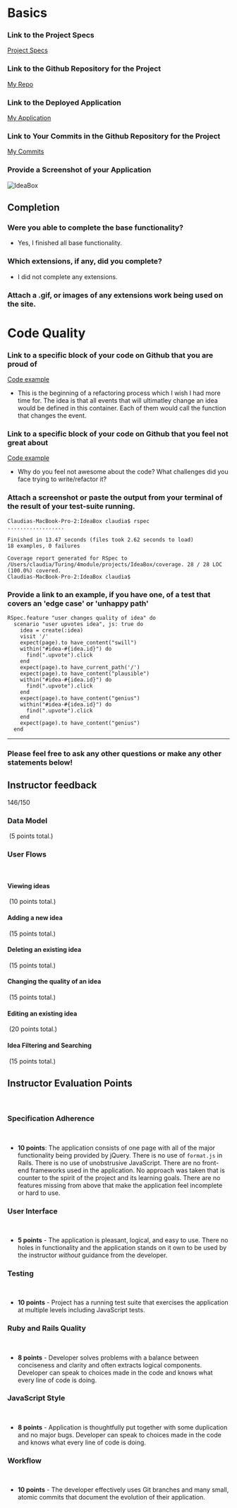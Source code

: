 # Basics

### Link to the Project Specs
[Project Specs](https://github.com/turingschool/curriculum/blob/master/source/projects/revenge_of_idea_box.markdown)

### Link to the Github Repository for the Project
[My Repo](https://github.com/Claudia108/IdeaBox)

### Link to the Deployed Application
[My Application](https://stormy-waters-29939.herokuapp.com/)

### Link to Your Commits in the Github Repository for the Project
[My Commits](https://github.com/Claudia108/IdeaBox/commits/master)

### Provide a Screenshot of your Application
![IdeaBox](https://s3.amazonaws.com/mysubmissionimages/Screen+Shot+2016-06-30+at+11.10.37+AM.png)

## Completion

### Were you able to complete the base functionality?
* Yes, I finished all base functionality.

### Which extensions, if any, did you complete?
* I did not complete any extensions.

### Attach a .gif, or images of any extensions work being used on the site.

# Code Quality

### Link to a specific block of your code on Github that you are proud of
[Code example](https://github.com/Claudia108/IdeaBox/blob/0bb5cc1e98ed4f650cbafb6093f5bdc04255d2d6/app/assets/javascripts/display_ideas.js#L22)
* This is the beginning of a refactoring process which I wish I had more time for. The idea is that all events that will ultimatley change an idea would be defined in this container. Each of them would call the function that changes the event.

### Link to a specific block of your code on Github that you feel not great about
[Code example](https://github.com/Claudia108/IdeaBox/blob/f3e03d9a3de77348c90c1e00014b8a3c5ea6a63f/app/assets/javascripts/display_ideas.js#L105)
* Why do you feel not awesome about the code? What challenges did you face trying to write/refactor it?

### Attach a screenshot or paste the output from your terminal of the result of your test-suite running.

```
Claudias-MacBook-Pro-2:IdeaBox claudia$ rspec
..................

Finished in 13.47 seconds (files took 2.62 seconds to load)
18 examples, 0 failures

Coverage report generated for RSpec to /Users/claudia/Turing/4module/projects/IdeaBox/coverage. 28 / 28 LOC (100.0%) covered.
Claudias-MacBook-Pro-2:IdeaBox claudia$
```

### Provide a link to an example, if you have one, of a test that covers an 'edge case' or 'unhappy path'
```
RSpec.feature "user changes quality of idea" do
  scenario "user upvotes idea", js: true do
    idea = create(:idea)
    visit '/'
    expect(page).to have_content("swill")
    within("#idea-#{idea.id}") do
      find(".upvote").click
    end
    expect(page).to have_current_path('/')
    expect(page).to have_content("plausible")
    within("#idea-#{idea.id}") do
      find(".upvote").click
    end
    expect(page).to have_content("genius")
    within("#idea-#{idea.id}") do
      find(".upvote").click
    end
    expect(page).to have_content("genius")
  end
  ```
-----

### Please feel free to ask any other questions or make any other statements below!



## Instructor feedback

146/150

### Data Model
​
(5 points total.)
​
### User Flows
​
#### Viewing ideas
​
(10 points total.)
​
#### Adding a new idea
​
(15 points total.)
​
#### Deleting an existing idea
​
(15 points total.)
​
#### Changing the quality of an idea
​
(15 points total.)
​
#### Editing an existing idea
​
(20 points total.)
​
#### Idea Filtering and Searching
​
(15 points total.)
​
## Instructor Evaluation Points
​
### Specification Adherence
​
* **10 points**: The application consists of one page with all of the major functionality being provided by jQuery. There is no use of `format.js` in Rails. There is no use of unobstrusive JavaScript. There are no front-end frameworks used in the application. No approach was taken that is counter to the spirit of the project and its learning goals. There are no features missing from above that make the application feel incomplete or hard to use.
​
### User Interface
​
* **5 points** - The application is pleasant, logical, and easy to use. There no holes in functionality and the application stands on it own to be used by the instructor _without_ guidance from the developer.

### Testing
​
* **10 points** - Project has a running test suite that exercises the application at multiple levels including JavaScript tests.
​
### Ruby and Rails Quality
​
* **8 points** - Developer solves problems with a balance between conciseness and clarity and often extracts logical components. Developer can speak to choices made in the code and knows what every line of code is doing.
​
### JavaScript Style
​
* **8 points** - Application is thoughtfully put together with some duplication and no major bugs. Developer can speak to choices made in the code and knows what every line of code is doing.
​
### Workflow
​
* **10 points** - The developer effectively uses Git branches and many small, atomic commits that document the evolution of their application.
